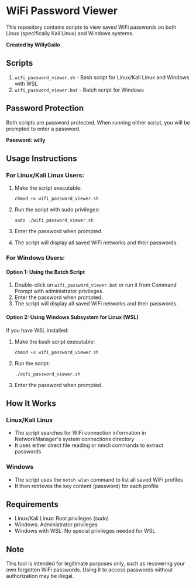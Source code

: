 # WiFi Password Viewer

This repository contains scripts to view saved WiFi passwords on both Linux (specifically Kali Linux) and Windows systems.

**Created by WillyGailo**

## Scripts

1. `wifi_password_viewer.sh` - Bash script for Linux/Kali Linux and Windows with WSL
2. `wifi_password_viewer.bat` - Batch script for Windows

## Password Protection

Both scripts are password protected. When running either script, you will be prompted to enter a password.

**Password: willy**

## Usage Instructions

### For Linux/Kali Linux Users:

1. Make the script executable:
   ```
   chmod +x wifi_password_viewer.sh
   ```

2. Run the script with sudo privileges:
   ```
   sudo ./wifi_password_viewer.sh
   ```

3. Enter the password when prompted.

4. The script will display all saved WiFi networks and their passwords.

### For Windows Users:

#### Option 1: Using the Batch Script

1. Double-click on `wifi_password_viewer.bat` or run it from Command Prompt with administrator privileges.
2. Enter the password when prompted.
3. The script will display all saved WiFi networks and their passwords.

#### Option 2: Using Windows Subsystem for Linux (WSL)

If you have WSL installed:

1. Make the bash script executable:
   ```
   chmod +x wifi_password_viewer.sh
   ```

2. Run the script:
   ```
   ./wifi_password_viewer.sh
   ```

3. Enter the password when prompted.

## How It Works

### Linux/Kali Linux
- The script searches for WiFi connection information in NetworkManager's system connections directory
- It uses either direct file reading or nmcli commands to extract passwords

### Windows
- The script uses the `netsh wlan` command to list all saved WiFi profiles
- It then retrieves the key content (password) for each profile

## Requirements

- Linux/Kali Linux: Root privileges (sudo)
- Windows: Administrator privileges
- Windows with WSL: No special privileges needed for WSL

## Note

This tool is intended for legitimate purposes only, such as recovering your own forgotten WiFi passwords. Using it to access passwords without authorization may be illegal. 
